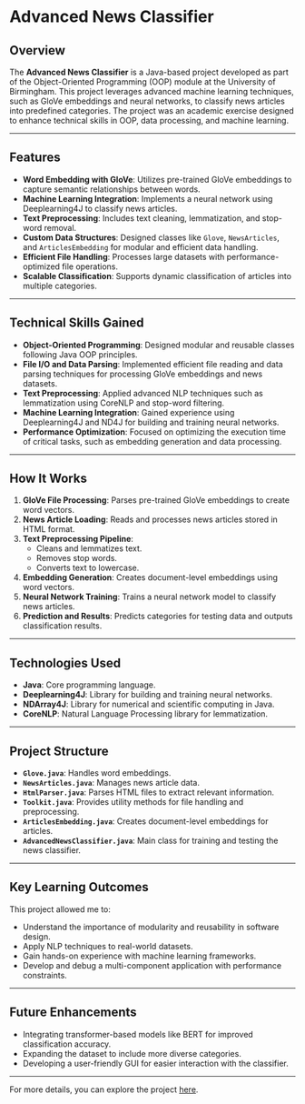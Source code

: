 # Advanced News Classifier

## Overview

The **Advanced News Classifier** is a Java-based project developed as part of the Object-Oriented Programming (OOP) module at the University of Birmingham. This project leverages advanced machine learning techniques, such as GloVe embeddings and neural networks, to classify news articles into predefined categories. The project was an academic exercise designed to enhance technical skills in OOP, data processing, and machine learning.

---

## Features

- **Word Embedding with GloVe**: Utilizes pre-trained GloVe embeddings to capture semantic relationships between words.
- **Machine Learning Integration**: Implements a neural network using Deeplearning4J to classify news articles.
- **Text Preprocessing**: Includes text cleaning, lemmatization, and stop-word removal.
- **Custom Data Structures**: Designed classes like `Glove`, `NewsArticles`, and `ArticlesEmbedding` for modular and efficient data handling.
- **Efficient File Handling**: Processes large datasets with performance-optimized file operations.
- **Scalable Classification**: Supports dynamic classification of articles into multiple categories.

---

## Technical Skills Gained

- **Object-Oriented Programming**: Designed modular and reusable classes following Java OOP principles.
- **File I/O and Data Parsing**: Implemented efficient file reading and data parsing techniques for processing GloVe embeddings and news datasets.
- **Text Preprocessing**: Applied advanced NLP techniques such as lemmatization using CoreNLP and stop-word filtering.
- **Machine Learning Integration**: Gained experience using Deeplearning4J and ND4J for building and training neural networks.
- **Performance Optimization**: Focused on optimizing the execution time of critical tasks, such as embedding generation and data processing.

---

## How It Works

1. **GloVe File Processing**: Parses pre-trained GloVe embeddings to create word vectors.
2. **News Article Loading**: Reads and processes news articles stored in HTML format.
3. **Text Preprocessing Pipeline**:
   - Cleans and lemmatizes text.
   - Removes stop words.
   - Converts text to lowercase.
4. **Embedding Generation**: Creates document-level embeddings using word vectors.
5. **Neural Network Training**: Trains a neural network model to classify news articles.
6. **Prediction and Results**: Predicts categories for testing data and outputs classification results.

---

## Technologies Used

- **Java**: Core programming language.
- **Deeplearning4J**: Library for building and training neural networks.
- **NDArray4J**: Library for numerical and scientific computing in Java.
- **CoreNLP**: Natural Language Processing library for lemmatization.

---

## Project Structure

- **`Glove.java`**: Handles word embeddings.
- **`NewsArticles.java`**: Manages news article data.
- **`HtmlParser.java`**: Parses HTML files to extract relevant information.
- **`Toolkit.java`**: Provides utility methods for file handling and preprocessing.
- **`ArticlesEmbedding.java`**: Creates document-level embeddings for articles.
- **`AdvancedNewsClassifier.java`**: Main class for training and testing the news classifier.

---

## Key Learning Outcomes

This project allowed me to:
- Understand the importance of modularity and reusability in software design.
- Apply NLP techniques to real-world datasets.
- Gain hands-on experience with machine learning frameworks.
- Develop and debug a multi-component application with performance constraints.

---

## Future Enhancements

- Integrating transformer-based models like BERT for improved classification accuracy.
- Expanding the dataset to include more diverse categories.
- Developing a user-friendly GUI for easier interaction with the classifier.

---

For more details, you can explore the project [here](https://github.com/sattamalmuwallad/Advanced-News-Classifier).
